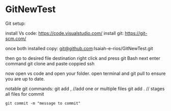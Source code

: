 # GitNewTest
Git setup:

install Vs code:
    https://code.visualstudio.com/
install git:
    https://git-scm.com/

once both installed copy:
    git@github.com:Isaiah-e-rios/GitNewTest.git

then go to desired file destination right click and press git Bash
next enter command git clone and paste coppied ssh

now open vs code and open your folder.
open terminal and git pull to ensure you are up to date.

notable git commands:
    git add <file name>, <another file name> //add one or multiple files
    git add .  // stages all files for commit
    
    git commit -m "message to commit"